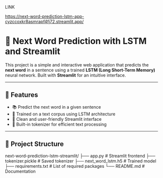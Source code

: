 
LINK

https://next-word-prediction-lstm-app-cyzccoxkr8asmrapf4fj72.streamlit.app/

# 🔮 Next Word Prediction with LSTM and Streamlit

This project is a simple and interactive web application that predicts the **next word** in a sentence using a trained **LSTM (Long Short-Term Memory)** neural network. Built with **Streamlit** for an intuitive interface.

---

## 🚀 Features

- 📚 Predict the next word in a given sentence
- 🤖 Trained on a text corpus using LSTM architecture
- 🎨 Clean and user-friendly Streamlit interface
- 🧠 Built-in tokenizer for efficient text processing

---

## 📂 Project Structure

next-word-prediction-lstm-streamlit/
├── app.py # Streamlit frontend
├── tokenizer.pickle # Saved tokenizer
├── next_word_lstm.h5 # Trained model
├── requirements.txt # List of required packages
└── README.md # Documentation
